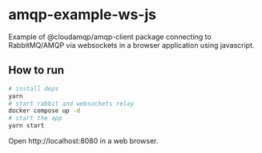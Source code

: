 # amqp-example-ws-js

Example of @cloudamqp/amqp-client package connecting to RabbitMQ/AMQP via websockets in a browser application using javascript.

## How to run

```bash
# install deps
yarn
# start rabbit and websockets relay
docker compose up -d
# start the app
yarn start
```

Open http://localhost:8080 in a web browser.
